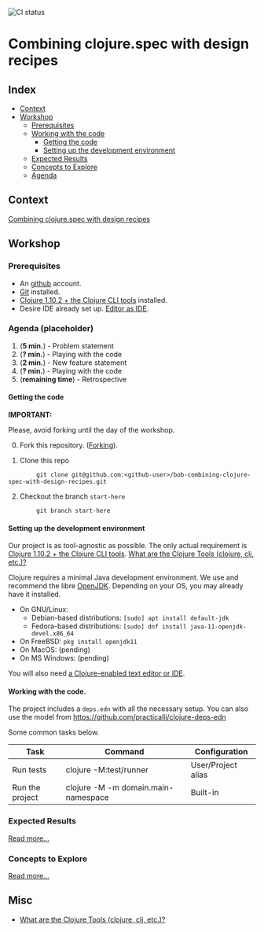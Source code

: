 ![CI status](https://github.com/diegosanchez/bob-combining-clojure-spec-with-design-recipes/workflows/tools.deps-builder/badge.svg)

# Combining clojure.spec with design recipes 

## Index

- [Context](#context)
- [Workshop](#workshop)
  - [Prerequisites](#prerequisites)
  - [Working with the code](#working-with-the-code)
    - [Getting the code](#getting-the-code)
    - [Setting up the development environment](#setting-up-the-development-environment)
  - [Expected Results](#expected-results)
  - [Concepts to Explore](#concepts-to-explore)
  - [Agenda](#agenda)

## Context

[Combining clojure.spec with design recipes][external-bob]

## Workshop

### Prerequisites

- An [github][external-github] account.
- [Git][external-git] installed.
- [Clojure 1.10.2 + the Clojure CLI tools][external-clojure-installation] installed.
- Desire IDE already set up. [Editor as IDE][external-clojure-editor-as-ide].

### Agenda (placeholder)

1. (**5 min.**) - Problem statement
2. (**? min.**) - Playing with the code
3. (**2 min.**) - New feature statement 
2. (**? min.**) - Playing with the code
3. (**remaining time**) - Retrospective 

#### Getting the code

**IMPORTANT:**

Please, avoid forking until the day of the workshop. 


0. Fork this repository. ([Forking][external-github-fork]).

1. Clone this repo

```shell
        git clone git@github.com:<github-user>/bob-combining-clojure-spec-with-design-recipes.git
```

2. Checkout the branch `start-here`

```shell
        git branch start-here
```

#### Setting up the development environment

Our project is as tool-agnostic as possible. The only actual requirement is [Clojure 1.10.2 + the Clojure CLI tools](https://clojure.org/guides/getting_started). [What are the Clojure Tools (clojure, clj, etc.)?](https://betweentwoparens.com/what-are-the-clojure-tools)

    
Clojure requires a minimal Java development environment. We use and recommend the libre [OpenJDK](https://openjdk.java.net/). Depending on your OS, you may already have it installed.

- On GNU/Linux:
  - Debian-based distributions: `[sudo] apt install default-jdk`
  - Fedora-based distributions: `[sudo] dnf install java-11-openjdk-devel.x86_64`
- On FreeBSD: `pkg install openjdk11`
- On MacOS: (pending)
- On MS Windows: (pending)

You will also need [a Clojure-enabled text editor or IDE](https://clojure.org/community/tools).

#### Working with the code.

The project includes a `deps.edn` with all the necessary setup.
You can also use the model from https://github.com/practicalli/clojure-deps-edn

Some common tasks below.

| Task            | Command                             | Configuration      | 
|-----------------|-------------------------------------|--------------------|
| Run tests       | clojure -M:test/runner              | User/Project alias |
| Run the project | clojure -M -m domain.main-namespace | Built-in           |


### Expected Results

[Read more...](EXPECTED_RESULTS.md)

### Concepts to Explore

[Read more...](CONCEPTS_TO_EXPLORE.md)

## Misc

- [What are the Clojure Tools (clojure, clj, etc.)?][external-clojure-toolbox]

[external-clojure-installation]: https://clojure.org/guides/getting_started
[external-clojure-editor-as-ide]: https://clojure.org/community/tools
[external-clojure-toolbox]: https://betweentwoparens.com/what-are-the-clojure-tools
[external-git]: https://git-scm.com/doc
[external-github]: https://github.com/
[external-github-fork]: https://guides.github.com/activities/forking/
[external-bob]: https://bobkonf.de/2021/sanchez-doctors.html
